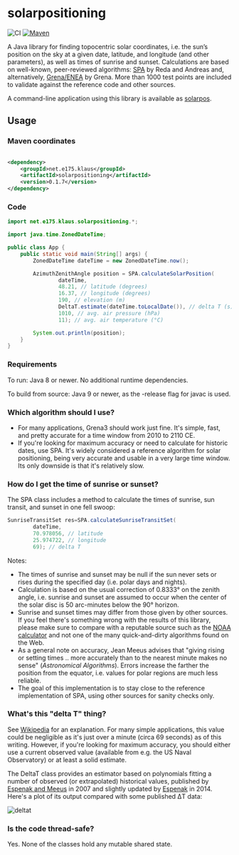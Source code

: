 # solarpositioning

![CI](https://github.com/klausbrunner/solarpositioning/workflows/CI/badge.svg) [![Maven](https://img.shields.io/maven-central/v/net.e175.klaus/solarpositioning?color=dodgerblue)](https://search.maven.org/search?q=g:net.e175.klaus%20a:solarpositioning)

A Java library for finding topocentric solar coordinates, i.e. the sun’s position on the sky at a given date,
latitude, and longitude (and other parameters), as well as times of sunrise and sunset. Calculations are based on 
well-known, peer-reviewed algorithms: [SPA](http://dx.doi.org/10.1016/j.solener.2003.12.003) by Reda and Andreas and,
alternatively, [Grena/ENEA](http://dx.doi.org/10.1016/j.solener.2012.01.024) by Grena. More than 1000 test points are
included to validate against the reference code and other sources.

A command-line application using this library is available as [solarpos](https://github.com/klausbrunner/solarpos).

## Usage

### Maven coordinates

```xml

<dependency>
    <groupId>net.e175.klaus</groupId>
    <artifactId>solarpositioning</artifactId>
    <version>0.1.7</version>
</dependency>
```

### Code

```java
import net.e175.klaus.solarpositioning.*;

import java.time.ZonedDateTime;

public class App {
    public static void main(String[] args) {
        ZonedDateTime dateTime = new ZonedDateTime.now();

        AzimuthZenithAngle position = SPA.calculateSolarPosition(
                dateTime,
                48.21, // latitude (degrees)
                16.37, // longitude (degrees)
                190, // elevation (m)
                DeltaT.estimate(dateTime.toLocalDate()), // delta T (s)
                1010, // avg. air pressure (hPa)
                11); // avg. air temperature (°C)

        System.out.println(position);
    }
}
```

### Requirements

To run: Java 8 or newer. No additional runtime dependencies.

To build from source: Java 9 or newer, as the -release flag for javac is used.

### Which algorithm should I use?

* For many applications, Grena3 should work just fine. It's simple, fast, and pretty accurate for a time window from 2010 to 2110
  CE.
* If you're looking for maximum accuracy or need to calculate for historic dates, use SPA. It's widely considered a
  reference algorithm for solar positioning, being very accurate and usable in a very large time window. Its only
  downside is that it's relatively slow.

### How do I get the time of sunrise or sunset?

The SPA class includes a method to calculate the times of sunrise, sun transit, and sunset in one fell swoop:

```java
SunriseTransitSet res=SPA.calculateSunriseTransitSet(
        dateTime,
        70.978056, // latitude  
        25.974722, // longitude
        69); // delta T
```

Notes:

* The times of sunrise and sunset may be null if the sun never sets or rises during the specified day (i.e. polar days
  and nights).
* Calculation is based on the usual correction of 0.8333° on the zenith angle, i.e. sunrise and sunset are assumed to
  occur when the center of the solar disc is 50 arc-minutes below the 90° horizon.
* Sunrise and sunset times may differ from those given by other sources. If you feel there's
  something wrong with the results of this library, please make sure to compare with a reputable source such as
  the [NOAA calculator](http://www.esrl.noaa.gov/gmd/grad/solcalc/) and not one of the many quick-and-dirty algorithms
  found on the Web.
* As a general note on accuracy, Jean Meeus advises that "giving rising or setting times .. more accurately than to the
  nearest minute makes no sense" (_Astronomical Algorithms_). Errors increase the farther the position from the equator,
  i.e. values for polar regions are much less reliable.
* The goal of this implementation is to stay close to the reference implementation of SPA, using other sources for
  sanity checks only.

### What's this "delta T" thing?

See [Wikipedia](https://en.wikipedia.org/wiki/ΔT) for an explanation. For many simple applications, this value could be
negligible as it's just over a minute (circa 69 seconds) as of this writing. However, if you're looking for maximum
accuracy, you should either use a current observed value (available from e.g. the US Naval Observatory) or at least a
solid estimate.

The DeltaT class provides an estimator based on polynomials fitting a number of observed (or extrapolated) historical
values, published by [Espenak and Meeus](http://eclipse.gsfc.nasa.gov/SEcat5/deltatpoly.html) in 2007 and slightly
updated by [Espenak](https://www.eclipsewise.com/help/deltatpoly2014.html) in 2014. Here's a plot of its output compared
with some published ΔT data:

![deltat](resources/deltat.png)

### Is the code thread-safe?

Yes. None of the classes hold any mutable shared state.

